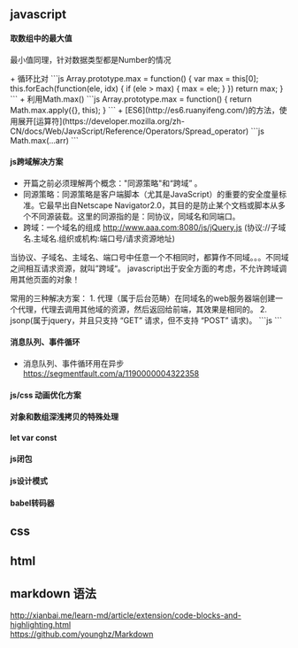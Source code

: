 ## javascript
#### 取数组中的最大值
<p class="tip">
	最小值同理，针对数据类型都是Number的情况
</p>
+ 循环比对   
```js
Array.prototype.max = function() {
    var max = this[0];
    this.forEach(function(ele, idx) {
        if (ele > max) { max = ele; }
    })
    return max;
}
```
+ 利用Math.max()
```js
Array.prototype.max = function() {
    return Math.max.apply({}, this);
}
```
+ [ES6](http://es6.ruanyifeng.com/)的方法，使用展开[运算符](https://developer.mozilla.org/zh-CN/docs/Web/JavaScript/Reference/Operators/Spread_operator)
```js
Math.max(...arr)
```

#### js跨域解决方案
+ 开篇之前必须理解两个概念："同源策略"和“跨域” 。
+ 同源策略：同源策略是客户端脚本（尤其是JavaScript）的重要的安全度量标准。它最早出自Netscape Navigator2.0，其目的是防止某个文档或脚本从多个不同源装载。这里的同源指的是：同协议，同域名和同端口。
+ 跨域：一个域名的组成  http://www.aaa.com:8080/js/jQuery.js (协议://子域名.主域名.组织或机构:端口号/请求资源地址)

<p class="tip">
	当协议、子域名、主域名、端口号中任意一个不相同时，都算作不同域。。。不同域之间相互请求资源，就叫”跨域“。
	javascript出于安全方面的考虑，不允许跨域调用其他页面的对象！
</p>
常用的三种解决方案：
1. 代理（属于后台范畴）在同域名的web服务器端创建一个代理，代理去调用其他域的资源，然后返回给前端，其效果是相同的。
2. jsonp(属于jquery，并且只支持 “GET” 请求，但不支持 “POST” 请求)。
```js
<script>
	function jsonp(json){
		document.write( json.name ); 
	}
</script>
<script src="http://www.bbb.com/index.php"></script>
```

#### 消息队列、事件循环
+ 消息队列、事件循环用在异步
https://segmentfault.com/a/1190000004322358

#### js/css 动画优化方案
#### 对象和数组深浅拷贝的特殊处理
#### let var const
#### js闭包
#### js设计模式
#### babel转码器


## css
## html
## markdown 语法
http://xianbai.me/learn-md/article/extension/code-blocks-and-highlighting.html  
https://github.com/younghz/Markdown
